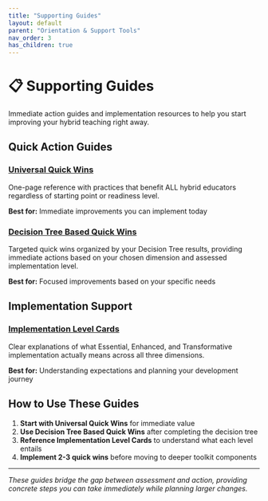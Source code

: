 ```yaml
---
title: "Supporting Guides"
layout: default
parent: "Orientation & Support Tools"
nav_order: 3
has_children: true
---
```


# 📋 Supporting Guides

Immediate action guides and implementation resources to help you start improving your hybrid teaching right away.

## Quick Action Guides

### [Universal Quick Wins](/00-orientation-support-tools/02-supporting-guides/hybrid-learning-universal-quick-wins-v1.0)
One-page reference with practices that benefit ALL hybrid educators regardless of starting point or readiness level.

**Best for:** Immediate improvements you can implement today

### [Decision Tree Based Quick Wins](/00-orientation-support-tools/02-supporting-guides/hybrid-learning-decision-tree-based-quick-wins-v1.0)
Targeted quick wins organized by your Decision Tree results, providing immediate actions based on your chosen dimension and assessed implementation level.

**Best for:** Focused improvements based on your specific needs

## Implementation Support

### [Implementation Level Cards](/00-orientation-support-tools/02-supporting-guides/hybrid-learning-implementation-level-cards-v1.0)
Clear explanations of what Essential, Enhanced, and Transformative implementation actually means across all three dimensions.

**Best for:** Understanding expectations and planning your development journey

## How to Use These Guides

1. **Start with Universal Quick Wins** for immediate value
2. **Use Decision Tree Based Quick Wins** after completing the decision tree
3. **Reference Implementation Level Cards** to understand what each level entails
4. **Implement 2-3 quick wins** before moving to deeper toolkit components

---

*These guides bridge the gap between assessment and action, providing concrete steps you can take immediately while planning larger changes.* 